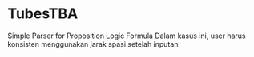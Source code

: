 # TubesTBA
Simple Parser for Proposition Logic Formula
Dalam kasus ini, user harus konsisten menggunakan jarak spasi setelah inputan
